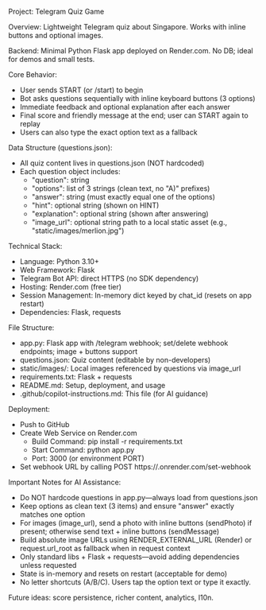 Project: Telegram Quiz Game

Overview:
Lightweight Telegram quiz about Singapore. Works with inline buttons and optional images.

Backend: Minimal Python Flask app deployed on Render.com. No DB; ideal for demos and small tests.

Core Behavior:
- User sends START (or /start) to begin
- Bot asks questions sequentially with inline keyboard buttons (3 options)
- Immediate feedback and optional explanation after each answer
- Final score and friendly message at the end; user can START again to replay
- Users can also type the exact option text as a fallback

Data Structure (questions.json):
- All quiz content lives in questions.json (NOT hardcoded)
- Each question object includes:
  - "question": string
  - "options": list of 3 strings (clean text, no "A)" prefixes)
  - "answer": string (must exactly equal one of the options)
  - "hint": optional string (shown on HINT)
  - "explanation": optional string (shown after answering)
  - "image_url": optional string path to a local static asset (e.g., "static/images/merlion.jpg")

Technical Stack:
- Language: Python 3.10+
- Web Framework: Flask
- Telegram Bot API: direct HTTPS (no SDK dependency)
- Hosting: Render.com (free tier)
- Session Management: In-memory dict keyed by chat_id (resets on app restart)
- Dependencies: Flask, requests

File Structure:
- app.py: Flask app with /telegram webhook; set/delete webhook endpoints; image + buttons support
- questions.json: Quiz content (editable by non-developers)
- static/images/: Local images referenced by questions via image_url
- requirements.txt: Flask + requests
- README.md: Setup, deployment, and usage
- .github/copilot-instructions.md: This file (for AI guidance)

Deployment:
- Push to GitHub
- Create Web Service on Render.com
  - Build Command: pip install -r requirements.txt
  - Start Command: python app.py
  - Port: 3000 (or environment PORT)
- Set webhook URL by calling POST https://<your-app>.onrender.com/set-webhook

Important Notes for AI Assistance:
- Do NOT hardcode questions in app.py—always load from questions.json
- Keep options as clean text (3 items) and ensure "answer" exactly matches one option
- For images (image_url), send a photo with inline buttons (sendPhoto) if present; otherwise send text + inline buttons (sendMessage)
- Build absolute image URLs using RENDER_EXTERNAL_URL (Render) or request.url_root as fallback when in request context
- Only standard libs + Flask + requests—avoid adding dependencies unless requested
- State is in-memory and resets on restart (acceptable for demo)
- No letter shortcuts (A/B/C). Users tap the option text or type it exactly.

Future ideas: score persistence, richer content, analytics, l10n.